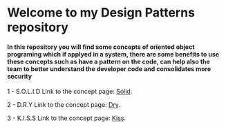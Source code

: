 # Welcome to my Design Patterns repository

#### In this repository you will find some concepts of oriented object programing which if applyed in a system, there are some benefits to use these concepts such as have a pattern on the code, can help also the team to better understand the developer code and consolidates more security

1 - S.O.L.I.D Link to the concept page: [Solid](https://github.com/felipe-campanhol/Studies/tree/master/src/main/java/studies/oop/solid). 

2 - D.R.Y Link to the concept page: [Dry](https://github.com/felipe-campanhol/Studies/tree/master/src/main/java/studies/swp/dry). 

3 - K.I.S.S Link to the concept page: [Kiss](https://github.com/felipe-campanhol/Studies/tree/master/src/main/java/studies/swp/kiss). 
